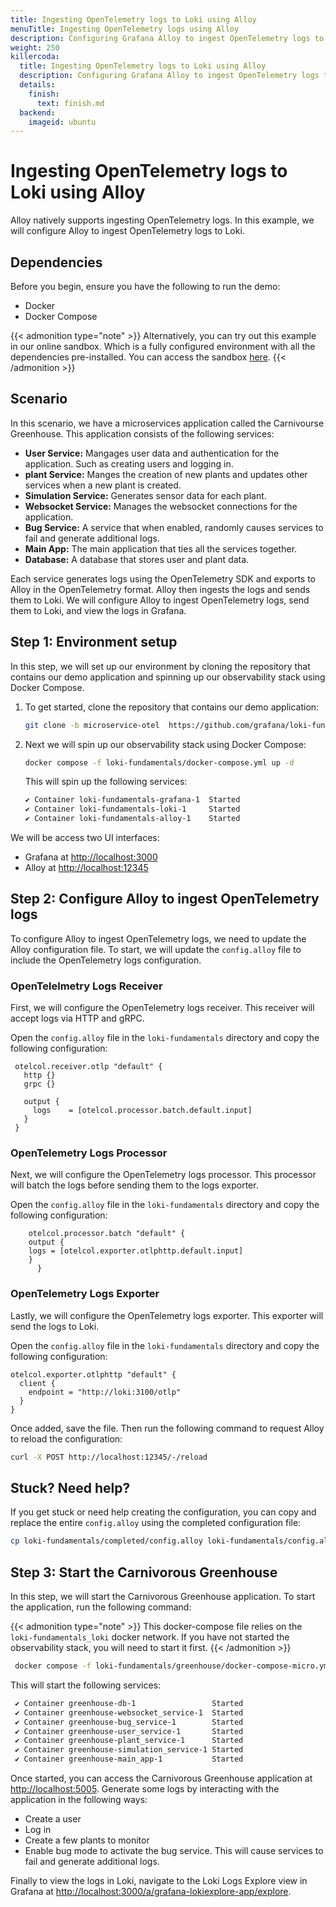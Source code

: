 ```yaml
---
title: Ingesting OpenTelemetry logs to Loki using Alloy
menuTitle: Ingesting OpenTelemetry logs using Alloy
description: Configuring Grafana Alloy to ingest OpenTelemetry logs to Loki.
weight: 250
killercoda:
  title: Ingesting OpenTelemetry logs to Loki using Alloy
  description: Configuring Grafana Alloy to ingest OpenTelemetry logs to Loki.
  details:
    finish:
      text: finish.md
  backend:
    imageid: ubuntu
---
```


<!-- Killercoda intro.md START -->

# Ingesting OpenTelemetry logs to Loki using Alloy

Alloy natively supports ingesting OpenTelemetry logs. In this example, we will configure Alloy to ingest OpenTelemetry logs to Loki.

## Dependencies

Before you begin, ensure you have the following to run the demo:

- Docker
- Docker Compose

<!-- Killercoda ignore START -->
{{< admonition type="note" >}}
Alternatively, you can try out this example in our online sandbox. Which is a fully configured environment with all the dependencies pre-installed. You can access the sandbox [here](https://killercoda.com/grafana-labs/course/loki/alloy-otel-logs).
{{< /admonition >}}
<!-- Killercoda ignore END -->

## Scenario

In this scenario, we have a microservices application called the Carnivourse Greenhouse. This application consists of the following services:

- **User Service:** Mangages user data and authentication for the application. Such as creating users and logging in.
- **plant Service:** Manges the creation of new plants and updates other services when a new plant is created.
- **Simulation Service:** Generates sensor data for each plant.
- **Websocket Service:** Manages the websocket connections for the application.
- **Bug Service:** A service that when enabled, randomly causes services to fail and generate additional logs.
- **Main App:** The main application that ties all the services together.
- **Database:** A database that stores user and plant data.

Each service generates logs using the OpenTelemetry SDK and exports to Alloy in the OpenTelemetry format. Alloy then ingests the logs and sends them to Loki. We will configure Alloy to ingest OpenTelemetry logs, send them to Loki, and view the logs in Grafana.

<!-- Killercoda intro.md END -->

<!-- Killercoda step1.md START -->

## Step 1: Environment setup

In this step, we will set up our environment by cloning the repository that contains our demo application and spinning up our observability stack using Docker Compose.

1. To get started, clone the repository that contains our demo application:
    <!-- Killercoda exec START -->
    ```bash
    git clone -b microservice-otel  https://github.com/grafana/loki-fundamentals.git
    ```
    <!-- Killercoda exec END -->
1.  Next we will spin up our observability stack using Docker Compose:

    <!-- Killercoda ignore START -->
    ```bash
    docker compose -f loki-fundamentals/docker-compose.yml up -d
    ```
    <!-- Killercoda ignore END -->

    <!-- Killercoda include START -->

    <!--  ```bash -->
    <!-- docker-compose -f loki-fundamentals/docker-compose.yml up -d -->
    <!--  ```{{exec}} -->
    <!-- Killercoda include END -->



    This will spin up the following services:
    ```bash
    ✔ Container loki-fundamentals-grafana-1  Started                                                        
    ✔ Container loki-fundamentals-loki-1     Started                        
    ✔ Container loki-fundamentals-alloy-1    Started
    ```

We will be access two UI interfaces:

- Grafana at [http://localhost:3000](http://localhost:3000)
- Alloy at [http://localhost:12345](http://localhost:12345)

<!-- Killercoda step1.md END -->

<!-- Killercoda step2.md START -->

## Step 2: Configure Alloy to ingest OpenTelemetry logs

To configure Alloy to ingest OpenTelemetry logs, we need to update the Alloy configuration file. To start, we will update the `config.alloy` file to include the OpenTelemetry logs configuration.

### OpenTelelmetry Logs Receiver

First, we will configure the OpenTelemetry logs receiver. This receiver will accept logs via HTTP and gRPC.

Open the `config.alloy` file in the `loki-fundamentals` directory and copy the following configuration:
<!-- Killercoda copy START -->

```alloy
 otelcol.receiver.otlp "default" {
   http {}
   grpc {}

   output {
     logs    = [otelcol.processor.batch.default.input]
   }
 }
```

<!-- Killercoda copy END -->


### OpenTelemetry Logs Processor

Next, we will configure the OpenTelemetry logs processor. This processor will batch the logs before sending them to the logs exporter.

Open the `config.alloy` file in the `loki-fundamentals` directory and copy the following configuration:
<!-- Killercoda copy START -->
```alloy
    otelcol.processor.batch "default" {
    output {
    logs = [otelcol.exporter.otlphttp.default.input]
    }
      }
```
<!-- Killercoda copy END -->

### OpenTelemetry Logs Exporter

Lastly, we will configure the OpenTelemetry logs exporter. This exporter will send the logs to Loki.

Open the `config.alloy` file in the `loki-fundamentals` directory and copy the following configuration:
<!-- Killercoda copy START -->
```alloy
otelcol.exporter.otlphttp "default" {
  client {
    endpoint = "http://loki:3100/otlp"
  }
}
```
<!-- Killercoda copy END -->

Once added, save the file. Then run the following command to request Alloy to reload the configuration:

<!-- Killercoda exec START -->
```bash
curl -X POST http://localhost:12345/-/reload
```
<!-- Killercoda exec END -->

## Stuck? Need help?

If you get stuck or need help creating the configuration, you can copy and replace the entire `config.alloy` using the completed configuration file:

<!-- Killercoda exec START -->
```bash
cp loki-fundamentals/completed/config.alloy loki-fundamentals/config.alloy
```
<!-- Killercoda exec END -->

<!-- Killercoda step2.md END -->

<!-- Killercoda step3.md START -->

## Step 3: Start the Carnivorous Greenhouse

In this step, we will start the Carnivorous Greenhouse application. To start the application, run the following command:
<!-- Killercoda ignore START -->
{{< admonition type="note" >}}
This docker-compose file relies on the `loki-fundamentals_loki` docker network. If you have not started the observability stack, you will need to start it first.
{{< /admonition >}}
<!-- Killercoda ignore END -->

<!-- Killercoda include START -->
<!-- **Note: This docker-compose file relies on the `loki-fundamentals_loki` docker network. If you have not started the observability stack, you will need to start it first. ** -->
<!-- Killercoda include END -->

<!-- Killercoda exec START -->
```bash
 docker compose -f loki-fundamentals/greenhouse/docker-compose-micro.yml up -d --build 
```
<!-- Killercoda exec END -->

This will start the following services:
```bash
 ✔ Container greenhouse-db-1                 Started                                                         
 ✔ Container greenhouse-websocket_service-1  Started 
 ✔ Container greenhouse-bug_service-1        Started
 ✔ Container greenhouse-user_service-1       Started
 ✔ Container greenhouse-plant_service-1      Started
 ✔ Container greenhouse-simulation_service-1 Started
 ✔ Container greenhouse-main_app-1           Started
```

Once started, you can access the Carnivorous Greenhouse application at [http://localhost:5005](http://localhost:5005). Generate some logs by interacting with the application in the following ways:

- Create a user
- Log in
- Create a few plants to monitor
- Enable bug mode to activate the bug service. This will cause services to fail and generate additional logs.

Finally to view the logs in Loki, navigate to the Loki Logs Explore view in Grafana at [http://localhost:3000/a/grafana-lokiexplore-app/explore](http://localhost:3000/a/grafana-lokiexplore-app/explore).


